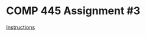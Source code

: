 # COMP 445 Assignment #3
[Instructions](https://github.com/nickiatro/comp445-assignment-2/blob/master/Comp445-W20_LA3.pdf)
